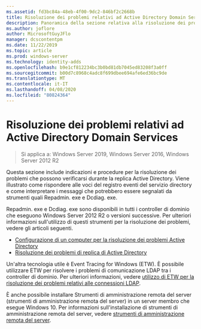 ```yaml
---
ms.assetid: fd3bc84a-48eb-4f00-9dc2-846bf2c2668b
title: Risoluzione dei problemi relativi ad Active Directory Domain Services
description: Panoramica della sezione relativa alla risoluzione dei problemi per servizi di dominio Active Directory
ms.author: joflore
author: MicrosoftGuyJFlo
manager: dcscontentpm
ms.date: 11/22/2019
ms.topic: article
ms.prod: windows-server
ms.technology: identity-adds
ms.openlocfilehash: b9e1cf812234bc3b0bd81db7045ed83208f3a0ff
ms.sourcegitcommit: b00d7c8968c4adc8f699dbee694afe6ed36bc9de
ms.translationtype: MT
ms.contentlocale: it-IT
ms.lasthandoff: 04/08/2020
ms.locfileid: "80824364"
---
```

# <a name="ad-ds-troubleshooting"></a>Risoluzione dei problemi relativi ad Active Directory Domain Services

>Si applica a: Windows Server 2019, Windows Server 2016, Windows Server 2012 R2

Questa sezione include indicazioni e procedure per la risoluzione dei problemi che possono verificarsi durante la replica Active Directory. Viene illustrato come rispondere alle voci del registro eventi del servizio directory e come interpretare i messaggi che potrebbero essere segnalati da strumenti quali Repadmin. exe e Dcdiag. exe.

Repadmin. exe e Dcdiag. exe sono disponibili in tutti i controller di dominio che eseguono Windows Server 2012 R2 o versioni successive. Per ulteriori informazioni sull'utilizzo di questi strumenti per la risoluzione dei problemi, vedere gli articoli seguenti.

- [Configurazione di un computer per la risoluzione dei problemi Active Directory](../manage/troubleshoot/Configuring-a-Computer-for-Troubleshooting.md)
- [Risoluzione dei problemi di replica di Active Directory](../manage/troubleshoot/Troubleshooting-Active-Directory-Replication-Problems.md)

Un'altra tecnologia utile è Event Tracing for Windows (ETW). È possibile utilizzare ETW per risolvere i problemi di comunicazione LDAP tra i controller di dominio. Per ulteriori informazioni, vedere [utilizzo di ETW per la risoluzione dei problemi relativi alle connessioni LDAP](../manage/troubleshoot/troubleshoot-ldap-using-etw.md).

È anche possibile installare Strumenti di amministrazione remota del server (strumenti di amministrazione remota del server) in un server membro che esegue Windows 10. Per informazioni sull'installazione di strumenti di amministrazione remota del server, vedere [strumenti di amministrazione remota del server](https://docs.microsoft.com/windows-server/remote/remote-server-administration-tools).

